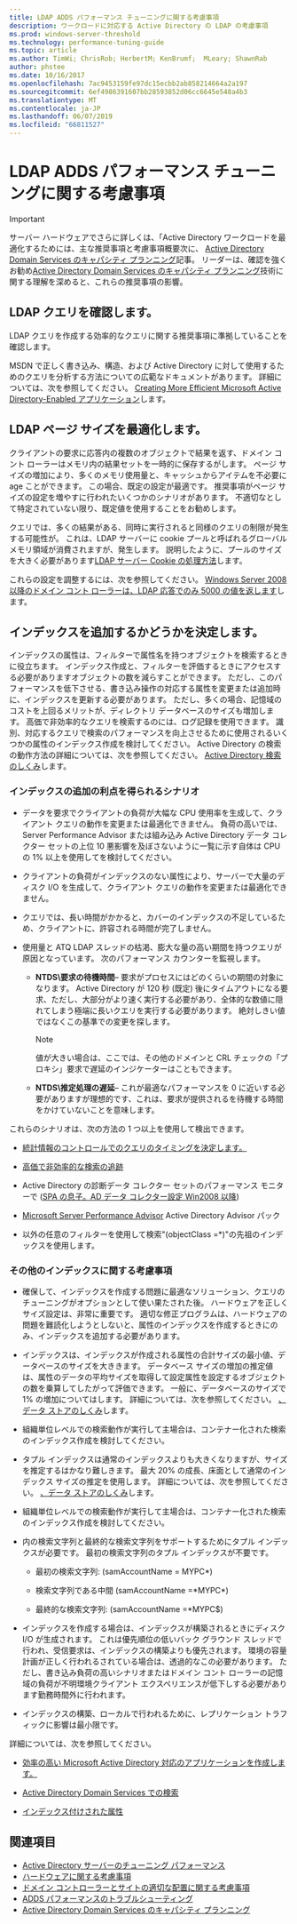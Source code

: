 ```yaml
---
title: LDAP ADDS パフォーマンス チューニングに関する考慮事項
description: ワークロードに対応する Active Directory の LDAP の考慮事項
ms.prod: windows-server-threshold
ms.technology: performance-tuning-guide
ms.topic: article
ms.author: TimWi; ChrisRob; HerbertM; KenBrumf;  MLeary; ShawnRab
author: phstee
ms.date: 10/16/2017
ms.openlocfilehash: 7ac9453159fe97dc15ecbb2ab858214664a2a197
ms.sourcegitcommit: 6ef4986391607bb28593852d06cc6645e548a4b3
ms.translationtype: MT
ms.contentlocale: ja-JP
ms.lasthandoff: 06/07/2019
ms.locfileid: "66811527"
---
```

# <a name="ldap-considerations-in-adds-performance-tuning"></a>LDAP ADDS パフォーマンス チューニングに関する考慮事項

> [!IMPORTANT]
> サーバー ハードウェアでさらに詳しくは、「Active Directory ワークロードを最適化するためには、主な推奨事項と考慮事項概要次に、 [Active Directory Domain Services のキャパシティ プランニング](https://go.microsoft.com/fwlink/?LinkId=324566)記事。 リーダーは、確認を強くお勧め[Active Directory Domain Services のキャパシティ プランニング](https://go.microsoft.com/fwlink/?LinkId=324566)技術に関する理解を深めると、これらの推奨事項の影響。

## <a name="verify-ldap-queries"></a>LDAP クエリを確認します。

LDAP クエリを作成する効率的なクエリに関する推奨事項に準拠していることを確認します。

MSDN で正しく書き込み、構造、および Active Directory に対して使用するためのクエリを分析する方法についての広範なドキュメントがあります。 詳細については、次を参照してください。 [Creating More Efficient Microsoft Active Directory-Enabled アプリケーション](https://msdn.microsoft.com/library/ms808539.aspx)します。

## <a name="optimize-ldap-page-sizes"></a>LDAP ページ サイズを最適化します。

クライアントの要求に応答内の複数のオブジェクトで結果を返す、ドメイン コント ローラーはメモリ内の結果セットを一時的に保存するがします。 ページ サイズの増加により、多くのメモリ使用量と、キャッシュからアイテムを不必要に age ことができます。 この場合、既定の設定が最適です。 推奨事項がページ サイズの設定を増やすに行われたいくつかのシナリオがあります。 不適切なとして特定されていない限り、既定値を使用することをお勧めします。

クエリでは、多くの結果がある、同時に実行されると同様のクエリの制限が発生する可能性が。  これは、LDAP サーバーに cookie プールと呼ばれるグローバル メモリ領域が消費されますが、発生します。  説明したように、プールのサイズを大きく必要があります[LDAP サーバー Cookie の処理方法](https://technet.microsoft.com/windows-server-docs/identity/ad-ds/manage/how-ldap-server-cookies-are-handled)します。

これらの設定を調整するには、次を参照してください。 [Windows Server 2008 以降のドメイン コント ローラーは、LDAP 応答でのみ 5000 の値を返します](https://support.microsoft.com/kb/2009267)します。

## <a name="determine-whether-to-add-indices"></a>インデックスを追加するかどうかを決定します。

インデックスの属性は、フィルターで属性名を持つオブジェクトを検索するときに役立ちます。 インデックス作成と、フィルターを評価するときにアクセスする必要がありますオブジェクトの数を減らすことができます。 ただし、このパフォーマンスを低下させる、書き込み操作の対応する属性を変更または追加時に、インデックスを更新する必要があります。 ただし、多くの場合、記憶域のコストを上回るメリットが、ディレクトリ データベースのサイズも増加します。 高価で非効率的なクエリを検索するのには、ログ記録を使用できます。 識別、対応するクエリで検索のパフォーマンスを向上させるために使用されるいくつかの属性のインデックス作成を検討してください。 Active Directory の検索の動作方法の詳細については、次を参照してください。 [Active Directory 検索のしくみ](https://technet.microsoft.com/library/cc755809.aspx)します。

### <a name="scenarios-that-benefit-in-adding-indices"></a>インデックスの追加の利点を得られるシナリオ

-   データを要求でクライアントの負荷が大幅な CPU 使用率を生成して、クライアント クエリの動作を変更または最適化できません。 負荷の高いでは、Server Performance Advisor または組み込み Active Directory データ コレクター セットの上位 10 悪影響を及ぼさないように一覧に示す自体は CPU の 1% 以上を使用してを検討してください。

-   クライアントの負荷がインデックスのない属性により、サーバーで大量のディスク I/O を生成して、クライアント クエリの動作を変更または最適化できません。

-   クエリでは、長い時間がかかると、カバーのインデックスの不足しているため、クライアントに、許容される時間が完了しません。

- 使用量と ATQ LDAP スレッドの枯渇、膨大な量の高い期間を持つクエリが原因となっています。 次のパフォーマンス カウンターを監視します。

    - **NTDS\\要求の待機時間**– 要求がプロセスにはどのくらいの期間の対象になります。 Active Directory が 120 秒 (既定) 後にタイムアウトになる要求、ただし、大部分がより速く実行する必要があり、全体的な数値に隠れてしまう極端に長いクエリを実行する必要があります。 絶対しきい値ではなくこの基準での変更を探します。

        > [!NOTE]
        > 値が大きい場合は、ここでは、その他のドメインと CRL チェックの「プロキシ」要求で遅延のインジケーターはこともできます。

    - **NTDS\\推定処理の遅延**– これが最適なパフォーマンスを 0 に近いする必要がありますが理想的です、これは、要求が提供されるを待機する時間をかけていないことを意味します。

これらのシナリオは、次の方法の 1 つ以上を使用して検出できます。

-   [統計情報のコントロールでのクエリのタイミングを決定します。](https://msdn.microsoft.com/library/ms808539.aspx)

-   [高価で非効率的な検索の追跡](https://msdn.microsoft.com/library/ms808539.aspx)

-   Active Directory の診断データ コレクター セットのパフォーマンス モニターで ([SPA の息子。AD データ コレクター設定 Win2008 以降](http://blogs.technet.com/b/askds/archive/2010/06/08/son-of-spa-ad-data-collector-sets-in-win2008-and-beyond.aspx))

-   [Microsoft Server Performance Advisor](../../../server-performance-advisor/microsoft-server-performance-advisor.md) Active Directory Advisor パック

-   以外の任意のフィルターを使用して検索"(objectClass =\*)"の先祖のインデックスを使用します。

### <a name="other-index-considerations"></a>その他のインデックスに関する考慮事項

-   確保して、インデックスを作成する問題に最適なソリューション、クエリのチューニングがオプションとして使い果たされた後。 ハードウェアを正しくサイズ設定は、非常に重要です。 適切な修正プログラムは、ハードウェアの問題を難読化しようとしないと、属性のインデックスを作成するときにのみ、インデックスを追加する必要があります。

-   インデックスは、インデックスが作成される属性の合計サイズの最小値、データベースのサイズを大ききます。 データベース サイズの増加の推定値は、属性のデータの平均サイズを取得して設定属性を設定するオブジェクトの数を乗算してしたがって評価できます。 一般に、データベースのサイズで 1% の増加についてはします。 詳細については、次を参照してください。 [、データ ストアのしくみ](https://technet.microsoft.com/library/cc772829.aspx)します。

-   組織単位レベルでの検索動作が実行して主場合は、コンテナー化された検索のインデックス作成を検討してください。

-   タプル インデックスは通常のインデックスよりも大きくなりますが、サイズを推定するはかなり難しきます。 最大 20% の成長、床面として通常のインデックス サイズの推定を使用します。 詳細については、次を参照してください。 [、データ ストアのしくみ](https://technet.microsoft.com/library/cc772829.aspx)します。

-   組織単位レベルでの検索動作が実行して主場合は、コンテナー化された検索のインデックス作成を検討してください。

-   内の検索文字列と最終的な検索文字列をサポートするためにタプル インデックスが必要です。 最初の検索文字列のタプル インデックスが不要です。

    -   最初の検索文字列: (samAccountName = MYPC\*)

    -   検索文字列である中間 (samAccountName =\*MYPC\*)

    -   最終的な検索文字列: (samAccountName =\*MYPC$)

-   インデックスを作成する場合は、インデックスが構築されるときにディスク I/O が生成されます。 これは優先順位の低いバック グラウンド スレッドで行われ、受信要求は、インデックスの構築よりも優先されます。 環境の容量計画が正しく行われるされている場合は、透過的なこの必要があります。 ただし、書き込み負荷の高いシナリオまたはドメイン コント ローラーの記憶域の負荷が不明環境クライアント エクスペリエンスが低下しする必要があります勤務時間外に行われます。

-   インデックスの構築、ローカルで行われるために、レプリケーション トラフィックに影響は最小限です。

詳細については、次を参照してください。

-   [効率の高い Microsoft Active Directory 対応のアプリケーションを作成します。](https://msdn.microsoft.com/library/ms808539.aspx)

-   [Active Directory Domain Services での検索](https://msdn.microsoft.com/library/aa746427.aspx)

-   [インデックス付けされた属性](https://msdn.microsoft.com/library/windows/desktop/ms677112.aspx)

## <a name="see-also"></a>関連項目

- [Active Directory サーバーのチューニング パフォーマンス](index.md)
- [ハードウェアに関する考慮事項](hardware-considerations.md)
- [ドメイン コントローラーとサイトの適切な配置に関する考慮事項](site-definition-considerations.md)
- [ADDS パフォーマンスのトラブルシューティング](troubleshoot.md) 
- [Active Directory Domain Services のキャパシティ プランニング](https://go.microsoft.com/fwlink/?LinkId=324566)